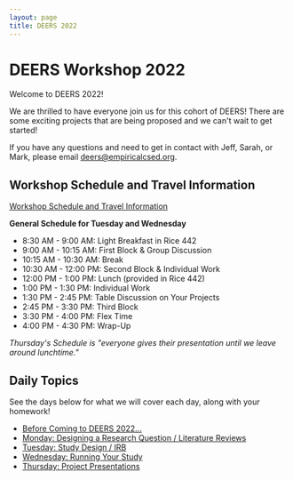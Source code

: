 ```yaml
---
layout: page
title: DEERS 2022
---
```


# DEERS Workshop 2022

Welcome to DEERS 2022!

We are thrilled to have everyone join us for this cohort of DEERS!  There are some exciting projects that are being proposed and we can't wait to get started!

If you have any questions and need to get in contact with Jeff, Sarah, or Mark, please email [deers@empiricalcsed.org](mailto:deers@empiricalcsed.org).

## Workshop Schedule and Travel Information

[Workshop Schedule and Travel Information](https://docs.google.com/document/d/1pzGyaVScD_gZQGwStX3bWQeP88vs9NQ-C_y14Dv0wY0/edit?usp=sharing)

__General Schedule for Tuesday and Wednesday__

* 8:30 AM - 9:00 AM: Light Breakfast in Rice 442
* 9:00 AM - 10:15 AM: First Block & Group Discussion
* 10:15 AM - 10:30 AM: Break
* 10:30 AM - 12:00 PM: Second Block & Individual Work
* 12:00 PM - 1:00 PM: Lunch (provided in Rice 442)
* 1:00 PM - 1:30 PM: Individual Work
* 1:30 PM - 2:45 PM: Table Discussion on Your Projects
* 2:45 PM - 3:30 PM: Third Block
* 3:30 PM - 4:00 PM: Flex Time
* 4:00 PM - 4:30 PM: Wrap-Up

_Thursday's Schedule is "everyone gives their presentation until we leave around lunchtime."_

## Daily Topics

See the days below for what we will cover each day, along with your homework!

* [Before Coming to DEERS 2022...](/deers2022-beforecoming)
* [Monday: Designing a Research Question / Literature Reviews](/deers2021-monday)
* [Tuesday: Study Design / IRB](/deers2021-tuesday)
* [Wednesday: Running Your Study](/deers2021-wednesday)
* [Thursday: Project Presentations](/deers2021-thursday)

